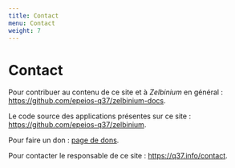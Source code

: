 ```yaml
---
title: Contact
menu: Contact
weight: 7
---
```


# Contact

Pour contribuer au contenu de ce site et à *Zelbinium* en général : <https://github.com/epeios-q37/zelbinium-docs>.

Le code source des applications présentes sur ce site : <https://github.com/epeios-q37/zelbinium>.

Pour faire un don : [page de dons](../support). 

Pour contacter le responsable de ce site : <https://q37.info/contact>.